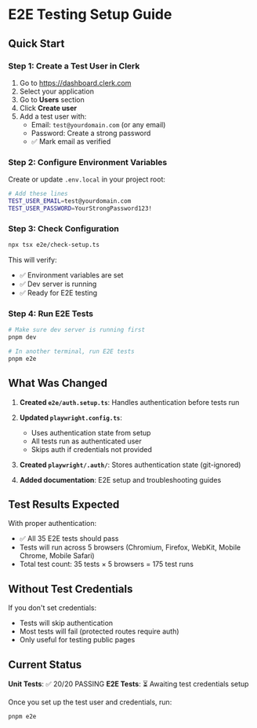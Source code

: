 # E2E Testing Setup Guide

## Quick Start

### Step 1: Create a Test User in Clerk

1. Go to https://dashboard.clerk.com
2. Select your application
3. Go to **Users** section
4. Click **Create user**
5. Add a test user with:
   - Email: `test@yourdomain.com` (or any email)
   - Password: Create a strong password
   - ✅ Mark email as verified

### Step 2: Configure Environment Variables

Create or update `.env.local` in your project root:

```bash
# Add these lines
TEST_USER_EMAIL=test@yourdomain.com
TEST_USER_PASSWORD=YourStrongPassword123!
```

### Step 3: Check Configuration

```bash
npx tsx e2e/check-setup.ts
```

This will verify:
- ✅ Environment variables are set
- ✅ Dev server is running
- ✅ Ready for E2E testing

### Step 4: Run E2E Tests

```bash
# Make sure dev server is running first
pnpm dev

# In another terminal, run E2E tests
pnpm e2e
```

## What Was Changed

1. **Created `e2e/auth.setup.ts`**: Handles authentication before tests run
2. **Updated `playwright.config.ts`**: 
   - Uses authentication state from setup
   - All tests run as authenticated user
   - Skips auth if credentials not provided

3. **Created `playwright/.auth/`**: Stores authentication state (git-ignored)
4. **Added documentation**: E2E setup and troubleshooting guides

## Test Results Expected

With proper authentication:
- ✅ All 35 E2E tests should pass
- Tests will run across 5 browsers (Chromium, Firefox, WebKit, Mobile Chrome, Mobile Safari)
- Total test count: 35 tests × 5 browsers = 175 test runs

## Without Test Credentials

If you don't set credentials:
- Tests will skip authentication
- Most tests will fail (protected routes require auth)
- Only useful for testing public pages

## Current Status

**Unit Tests**: ✅ 20/20 PASSING
**E2E Tests**: ⏳ Awaiting test credentials setup

Once you set up the test user and credentials, run:
```bash
pnpm e2e
```

